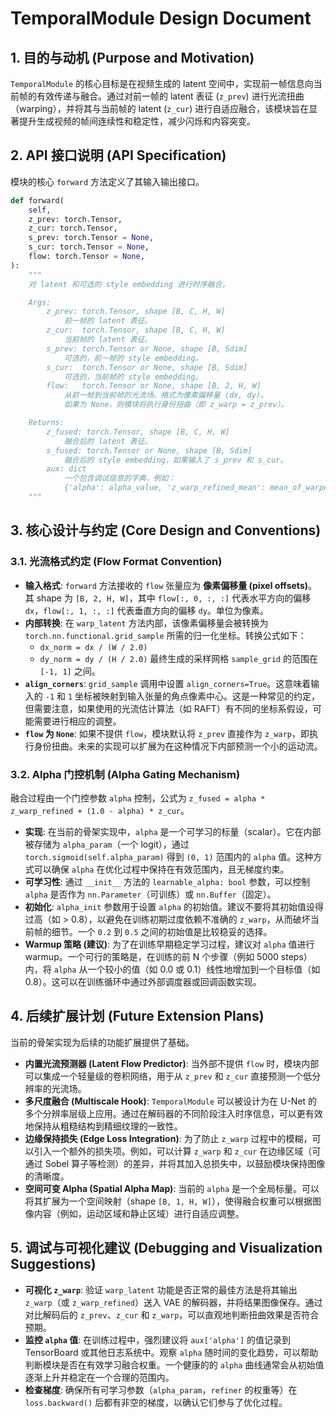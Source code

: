 # TemporalModule Design Document

## 1. 目的与动机 (Purpose and Motivation)

`TemporalModule` 的核心目标是在视频生成的 latent 空间中，实现前一帧信息向当前帧的有效传递与融合。通过对前一帧的 latent 表征 (`z_prev`) 进行光流扭曲（warping），并将其与当前帧的 latent (`z_cur`) 进行自适应融合，该模块旨在显著提升生成视频的帧间连续性和稳定性，减少闪烁和内容突变。

## 2. API 接口说明 (API Specification)

模块的核心 `forward` 方法定义了其输入输出接口。

```python
def forward(
    self,
    z_prev: torch.Tensor,
    z_cur: torch.Tensor,
    s_prev: torch.Tensor = None,
    s_cur: torch.Tensor = None,
    flow: torch.Tensor = None,
):
    """
    对 latent 和可选的 style embedding 进行时序融合。

    Args:
        z_prev: torch.Tensor, shape [B, C, H, W]
            前一帧的 latent 表征。
        z_cur:  torch.Tensor, shape [B, C, H, W]
            当前帧的 latent 表征。
        s_prev: torch.Tensor or None, shape [B, Sdim]
            可选的，前一帧的 style embedding。
        s_cur:  torch.Tensor or None, shape [B, Sdim]
            可选的，当前帧的 style embedding。
        flow:   torch.Tensor or None, shape [B, 2, H, W]
            从前一帧到当前帧的光流场。格式为像素偏移量 (dx, dy)。
            如果为 None，则模块将执行身份扭曲（即 z_warp = z_prev）。

    Returns:
        z_fused: torch.Tensor, shape [B, C, H, W]
            融合后的 latent 表征。
        s_fused: torch.Tensor or None, shape [B, Sdim]
            融合后的 style embedding，如果输入了 s_prev 和 s_cur。
        aux: dict
            一个包含调试信息的字典，例如：
            {'alpha': alpha_value, 'z_warp_refined_mean': mean_of_warped_latent}
    """
```

## 3. 核心设计与约定 (Core Design and Conventions)

### 3.1. 光流格式约定 (Flow Format Convention)

-   **输入格式**: `forward` 方法接收的 `flow` 张量应为 **像素偏移量 (pixel offsets)**。其 shape 为 `[B, 2, H, W]`，其中 `flow[:, 0, :, :]` 代表水平方向的偏移 `dx`，`flow[:, 1, :, :]` 代表垂直方向的偏移 `dy`。单位为像素。
-   **内部转换**: 在 `warp_latent` 方法内部，该像素偏移量会被转换为 `torch.nn.functional.grid_sample` 所需的归一化坐标。转换公式如下：
    -   `dx_norm = dx / (W / 2.0)`
    -   `dy_norm = dy / (H / 2.0)`
    最终生成的采样网格 `sample_grid` 的范围在 `[-1, 1]` 之间。
-   **`align_corners`**: `grid_sample` 调用中设置 `align_corners=True`。这意味着输入的 `-1` 和 `1` 坐标被映射到输入张量的角点像素中心。这是一种常见的约定，但需要注意，如果使用的光流估计算法（如 RAFT）有不同的坐标系假设，可能需要进行相应的调整。
-   **`flow` 为 `None`**: 如果不提供 `flow`，模块默认将 `z_prev` 直接作为 `z_warp`，即执行身份扭曲。未来的实现可以扩展为在这种情况下内部预测一个小的运动流。

### 3.2. Alpha 门控机制 (Alpha Gating Mechanism)

融合过程由一个门控参数 `alpha` 控制，公式为 `z_fused = alpha * z_warp_refined + (1.0 - alpha) * z_cur`。

-   **实现**: 在当前的骨架实现中，`alpha` 是一个可学习的标量（scalar）。它在内部被存储为 `alpha_param`（一个 logit），通过 `torch.sigmoid(self.alpha_param)` 得到 `(0, 1)` 范围内的 `alpha` 值。这种方式可以确保 `alpha` 在优化过程中保持在有效范围内，且无梯度约束。
-   **可学习性**: 通过 `__init__` 方法的 `learnable_alpha: bool` 参数，可以控制 `alpha` 是否作为 `nn.Parameter`（可训练）或 `nn.Buffer`（固定）。
-   **初始化**: `alpha_init` 参数用于设置 `alpha` 的初始值。建议不要将其初始值设得过高（如 > 0.8），以避免在训练初期过度依赖不准确的 `z_warp`，从而破坏当前帧的细节。一个 `0.2` 到 `0.5` 之间的初始值是比较稳妥的选择。
-   **Warmup 策略 (建议)**: 为了在训练早期稳定学习过程，建议对 `alpha` 值进行 warmup。一个可行的策略是，在训练的前 N 个步骤（例如 5000 steps）内，将 `alpha` 从一个较小的值（如 0.0 或 0.1）线性地增加到一个目标值（如 0.8）。这可以在训练循环中通过外部调度器或回调函数实现。

## 4. 后续扩展计划 (Future Extension Plans)

当前的骨架实现为后续的功能扩展提供了基础。

-   **内置光流预测器 (Latent Flow Predictor)**: 当外部不提供 `flow` 时，模块内部可以集成一个轻量级的卷积网络，用于从 `z_prev` 和 `z_cur` 直接预测一个低分辨率的光流场。
-   **多尺度融合 (Multiscale Hook)**: `TemporalModule` 可以被设计为在 U-Net 的多个分辨率层级上应用。通过在解码器的不同阶段注入时序信息，可以更有效地保持从粗糙结构到精细纹理的一致性。
-   **边缘保持损失 (Edge Loss Integration)**: 为了防止 `z_warp` 过程中的模糊，可以引入一个额外的损失项。例如，可以计算 `z_warp` 和 `z_cur` 在边缘区域（可通过 Sobel 算子等检测）的差异，并将其加入总损失中，以鼓励模块保持图像的清晰度。
-   **空间可变 Alpha (Spatial Alpha Map)**: 当前的 `alpha` 是一个全局标量。可以将其扩展为一个空间映射（shape `[B, 1, H, W]`），使得融合权重可以根据图像内容（例如，运动区域和静止区域）进行自适应调整。

## 5. 调试与可视化建议 (Debugging and Visualization Suggestions)

-   **可视化 `z_warp`**: 验证 `warp_latent` 功能是否正常的最佳方法是将其输出 `z_warp`（或 `z_warp_refined`）送入 VAE 的解码器，并将结果图像保存。通过对比解码后的 `z_prev`、`z_cur` 和 `z_warp`，可以直观地判断扭曲效果是否符合预期。
-   **监控 `alpha` 值**: 在训练过程中，强烈建议将 `aux['alpha']` 的值记录到 TensorBoard 或其他日志系统中。观察 `alpha` 随时间的变化趋势，可以帮助判断模块是否在有效学习融合权重。一个健康的的 `alpha` 曲线通常会从初始值逐渐上升并稳定在一个合理的范围内。
-   **检查梯度**: 确保所有可学习参数（`alpha_param`，`refiner` 的权重等）在 `loss.backward()` 后都有非空的梯度，以确认它们参与了优化过程。